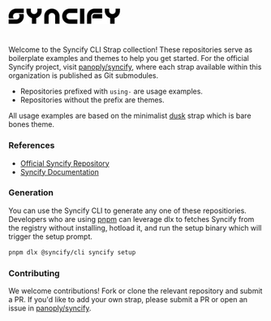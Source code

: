 <br>
<p align="left">
<a href="https://syncify.sh">
<img src="https://raw.githubusercontent.com/panoply/syncify/3b7839da26b4355943c94ddf93f81e2f41a6a2bf/assets/logo-text.svg"
width="220px">
</a>
</p>
<h1></h1>

Welcome to the Syncify CLI Strap collection! These repositories serve as boilerplate examples and themes to help you get started. For the official Syncify project, visit [panoply/syncify](https://github.com/panoply/syncify), where each strap available within this organization is published as Git submodules. 

- Repositories prefixed with `using-` are usage examples.
- Repositories without the prefix are themes.

All usage examples are based on the minimalist [dusk](https://github.com/SyncifyCLI/dusk) strap which is bare bones theme.

### References

- [Official Syncify Repository](https://github.com/panoply/syncify)
- [Syncify Documentation](https://syncify.sh)
  
### Generation

You can use the Syncify CLI to generate any one of these repositiories. Developers who are using [pnpm](https://pnpm.io/) can leverage dlx to fetches Syncify from the registry without installing, hotload it, and run the setup binary which will trigger the setup prompt.

```bash
pnpm dlx @syncify/cli syncify setup
```

### Contributing

We welcome contributions! Fork or clone the relevant repository and submit a PR. If you'd like to add your own strap, please submit a PR or open an issue in [panoply/syncify](https://github.com/panoply/syncify).
